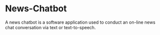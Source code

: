 # News-Chatbot
A news chatbot is a software application used to conduct an on-line news chat conversation via text or text-to-speech. 

